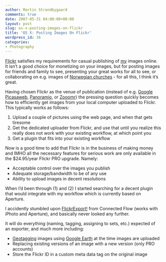 ```yaml
---
author: Martin Strandbygaard
comments: true
date: 2007-05-31 04:00:00+00:00
layout: post
slug: os-x-posting-images-on-flickr
title: 'OS X: Posting Images On Flickr'
wordpress_id: 36
categories:
- Photography
---
```


[Flickr](http://www.flickr.com/) satisfies my requirements for casual publishing of [my](http://www.flickr.com/photos/strandbygaard/) images online. It isn’t a good choice for monetizing on your images, but for posting images for friends and family to see, presenting your great works for all to see, or collaborating on e.g. images of [Norwegian churches](http://www.flickr.com/groups/327225@N25/) - for all this, I think it’s great.

Having chosen Flickr as the venue of publication (instead of e.g. [Google Picasaweb](http://picasaweb.google.com/), [Panoramio](http://www.panoramio.com/), or [Zooomr](http://www.zooomr.com/)) the pressing question quickly becomes how to efficiently get images from your local computer uploaded to Flickr. This typically works as follows:

  1. Upload a couple of pictures using the web page, and when that gets tiresome
  2. Get the dedicated uploader from Flickr, and use that until you realize this really does not work with your existing workflow, at which point you
  3. Get a plugin that fits into your existing workflow

Now is a good time to add that Flickr is in the business of making money and IMHO all the necessary features for serious work are only available in the $24.95/year Flickr PRO upgrade. Namely:

  * Acceptable control over the images you publish
  * Adequate storage/bandwidth to be of any use
  * Ability to upload images in decent resolutions

When I’d been through (1) and (2) I started searching for a decent plugin that would integrate with my workflow which is currently based on Aperture.

I accidently stumbled upon [FlickrExport!](http://www.connectedflow.com/flickrexport/) from Connected Flow (works with iPhoto and Aperture), and basically never looked any further. 

It will do everything (naming, tagging, assigning to sets, etc.) expected of an exporter, and much more including:

  * [Geotagging](http://www.strandbygaard.net/2007/05/11/workflows-for-geo-tagging-digital-photographs-part-2/) images using [Google Earth](http://earth.google.com/) at the time images are uploaded
  * Replacing existing versions of an image with a new version (only PRO accounts)
  * Store the Flickr ID in a custom meta data tag on the original image
